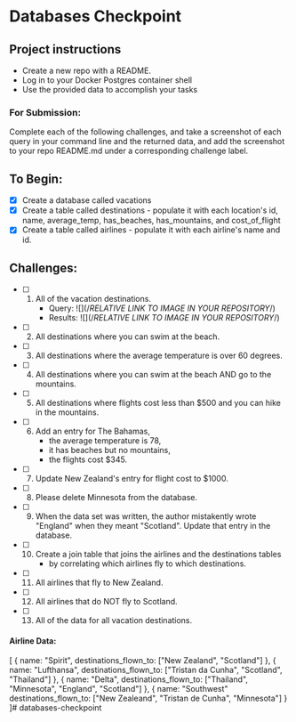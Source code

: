 # Databases Checkpoint

## Project instructions
- Create a new repo with a README.
- Log in to your Docker Postgres container shell
- Use the provided data to accomplish your tasks

### For Submission:
Complete each of the following challenges, and take a screenshot of each query in your command line and the returned data, and add the screenshot to your repo README.md under a corresponding challenge label.

## To Begin:
- [X] Create a database called vacations
- [X] Create a table called destinations
      - populate it with each location's id, name, average_temp, has_beaches, has_mountains, and cost_of_flight
- [X] Create a table called airlines
      - populate it with each airline's name and id.

## Challenges:
- [ ] 1. All of the vacation destinations.
      * Query: ![](/*RELATIVE LINK TO IMAGE IN YOUR REPOSITORY*/)
      * Results: ![](/*RELATIVE LINK TO IMAGE IN YOUR REPOSITORY*/)

- [ ] 2. All destinations where you can swim at the beach.
- [ ] 3. All destinations where the average temperature is over 60 degrees.
- [ ] 4. All destinations where you can swim at the beach AND go to the mountains.
- [ ] 5. All destinations where flights cost less than $500 and you can hike in the mountains.
- [ ] 6. Add an entry for The Bahamas,
      * the average temperature is 78,
      * it has beaches but no mountains,
      * the flights cost $345.
- [ ] 7. Update New Zealand's entry for flight cost to $1000.
- [ ] 8. Please delete Minnesota from the database.
- [ ] 9. When the data set was written, the author mistakently wrote "England" when they meant "Scotland". Update that entry in the database.
- [ ] 10. Create a join table that joins the airlines and the destinations tables
      * by correlating which airlines fly to which destinations.
- [ ] 11. All airlines that fly to New Zealand.
- [ ] 12. All airlines that do NOT fly to Scotland.
- [ ] 13. All of the data for all vacation destinations.

#### Airline Data:

[
  {
    name: "Spirit",
    destinations_flown_to: ["New Zealand", "Scotland"]
  },
  {
    name: "Lufthansa",
    destinations_flown_to: ["Tristan da Cunha", "Scotland", "Thailand"]
  },
  {
    name: "Delta",
    destinations_flown_to: ["Thailand", "Minnesota", "England", "Scotland"]
  },
  {
    name: "Southwest"
    destinations_flown_to: ["New Zealeand", "Tristan de Cunha", "Minnesota"]
  }
]# databases-checkpoint
